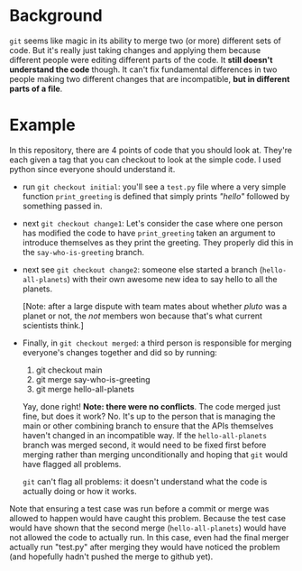 # Background

`git` seems like magic in its ability to merge two (or more) different
sets of code.  But it's really just taking changes and applying them
because different people were editing different parts of the code.  It
**still doesn't understand the code** though.  It can't fix
fundamental differences in two people making two different changes
that are incompatible, **but in different parts of a file**.

# Example

In this repository, there are 4 points of code that you should look
at.  They're each given a tag that you can checkout to look at the
simple code.  I used python since everyone should understand it.

* run `git checkout initial`: you'll see a `test.py` file where a very
  simple function `print_greeting` is defined that simply prints
  *"hello"* followed by something passed in.
  
* next `git checkout change1`: Let's consider the case where one
  person has modified the code to have `print_greeting` taken an
  argument to introduce themselves as they print the greeting.  They
  properly did this in the `say-who-is-greeting` branch.
  
* next see `git checkout change2`: someone else started a branch
  (`hello-all-planets`) with their own awesome new idea to say hello
  to all the planets.

  [Note: after a large dispute with team mates about whether *pluto*
  was a planet or not, the *not* members won because that's what
  current scientists think.]

* Finally, in `git checkout merged`: a third person is responsible for
  merging everyone's changes together and did so by running:
  
    1. git checkout main
    2. git merge say-who-is-greeting
    3. git merge hello-all-planets
    
  Yay, done right!  **Note: there were no conflicts**.  The code
  merged just fine, but does it work?  No.  It's up to the person that
  is managing the main or other combining branch to ensure that the
  APIs themselves haven't changed in an incompatible way.  If the
  `hello-all-planets` branch was merged second, it would need to be
  fixed first before merging rather than merging unconditionally and
  hoping that `git` would have flagged all problems.
  
  `git` can't flag all problems: it doesn't understand what the code
  is actually doing or how it works.
  
Note that ensuring a test case was run before a commit or merge was
allowed to happen would have caught this problem.  Because the test
case would have shown that the second merge (`hello-all-planets`)
would have not allowed the code to actually run.  In this case, even
had the final merger actually run "test.py" after merging they would
have noticed the problem (and hopefully hadn't pushed the merge to
github yet).

